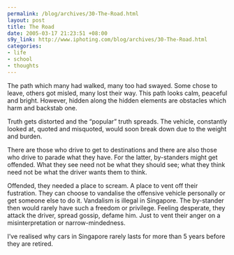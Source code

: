 ```yaml
--- 
permalink: /blog/archives/30-The-Road.html
layout: post
title: The Road
date: 2005-03-17 21:23:51 +08:00
s9y_link: http://www.iphoting.com/blog/archives/30-The-Road.html
categories: 
- life
- school
- thoughts
---
```

<p class="whiteline"><p>The path which many had walked, many too had swayed. Some chose to leave, others got misled, many lost their way. This path looks calm, peaceful and bright. However, hidden along the hidden elements are obstacles which harm and backstab one.</p>
</p><p class="whiteline"><p>Truth gets distorted and the &#8220;popular&#8221; truth spreads. The vehicle, constantly looked at, quoted and misquoted, would soon break down due to the weight and burden.</p>
</p><p class="whiteline"><p>There are those who drive to get to destinations and there are also those who drive to parade what they have. For the latter, by-standers might get offended. What they see need not be what they should see; what they think need not be what the driver wants them to think.</p>
</p><p class="whiteline"><p>Offended, they needed a place to scream. A place to vent off their fustration. They can choose to vandalise the offensive vehicle personally or get someone else to do it. Vandalism is illegal in Singapore. The by-stander then would rarely have such a freedom or privilege. Feeling desperate, they attack the driver, spread gossip, defame him. Just to vent their anger on a misinterpretation or narrow-mindedness.</p>
</p><p class="break"><p>I&#8217;ve realised why cars in Singapore rarely lasts for more than 5 years before they are retired.</p></p>
